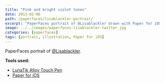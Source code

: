 ```yaml
---
title: "Pink and bright violet tones"
date: 2013-02-06
path: /paperfaces/lisablackler-portrait/
excerpt: "PaperFaces portrait of @Lisablackler drawn with Paper for iOS on an iPad."
image: ../../images/paperfaces-lisablackler-twitter.jpg
categories: [paperfaces]
tags: [portrait, illustration, Paper for iOS]
---
```


PaperFaces portrait of [@Lisablackler](https://twitter.com/Lisablackler).

**Tools used:**

- [LunaTik Alloy Touch Pen](https://www.amazon.com/gp/product/B00821TR7G/ref=as_li_ss_tl?ie=UTF8&tag=mademist-20&linkCode=as2&camp=1789&creative=390957&creativeASIN=B00821TR7G)
- [Paper for iOS](https://paper.bywetransfer.com/)
